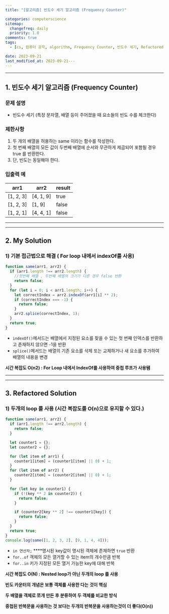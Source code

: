 ```yaml
---
title: "[알고리즘] 빈도수 세기 알고리즘 (Frequency Counter)"

categories: computerscience
sitemap:
  changefreq: daily
  priority: 1.0
comments: true
tags:
  - [cs, 컴퓨터 공학, algorithm, Frequency Counter, 빈도수 세기, Refactored]

date: 2023-09-21
last_modified_at: 2023-09-21---
---
```


---

## 1. **빈도수 세기 알고리즘 (Frequency Counter)**

### 문제 설명

- 빈도수 세기 (특정 문자열, 배열 등이 주어졌을 때 요소들의 빈도 수를 체크한다)

### 제한사항

1. 두 개의 배열을 허용하는 same 이라는 함수를 작성한다.
2. 첫 번째 배열의 모든 값이 두번째 배열에 순서와 무관하게 제곱되어 포함될 경우 true 를 반환한다.
3. 단, 빈도는 동일해야 한다.

### 입출력 예

| arr1      | arr2      | result |
| --------- | --------- | ------ |
| [1, 2, 3] | [4, 1, 9] | true   |
| [1, 2, 3] | [1, 9]    | false  |
| [1, 2, 1] | [4, 4, 1] | false  |

---

---

## 2. My **Solution**

### 1) 기본 접근법으로 해결 ( For loop 내에서 indexOf를 사용)

```jsx
function same(arr1, arr2) {
  if (arr1.length !== arr2.length) {
    //첫번째 배열 , 두번째 배열의 크기가 다른 경우 false 반환
    return false;
  }
  for (let i = 0; i < arr1.length; i++) {
    let correctIndex = arr2.indexOf(arr1[i] ** 2);
    if (correctIndex === -1) {
      return false;
    }
    arr2.splice(correctIndex, 1);
  }
  return true;
}
```

- `indexOf()`메서드는 배열에서 지정된 요소를 찾을 수 있는 첫 번째 인덱스를 반환하고 존재하지 않으면 -1을 반환
- `splice()`메서드는 배열의 기존 요소를 삭제 또는 교체하거나 새 요소를 추가하여 배열의 내용을 변경

**시간 복잡도 O(n2) : For Loop 내에서 IndexOf를 사용하여 중첩 루프가 사용됌**

---

---

## 3. **Refactored Solution**

### 1) **두개의 loop 를 사용** (**시간 복잡도를 O(n)으로 유지할 수 있다.**)

```jsx
function same(arr1, arr2) {
  if (arr1.length !== arr2.length) {
    return false;
  }

  let counter1 = {};
  let counter2 = {};

  for (let item of arr1) {
    counter1[item] = (counter1[item] || 0) + 1;
  }
  for (let item of arr2) {
    counter2[item] = (counter2[item] || 0) + 1;
  }

  for (let key in counter1) {
    if (!(key ** 2 in counter2)) {
      return false;
    }

    if (counter2[key ** 2] !== counter1[key]) {
      return false;
    }
  }
  return true;
}
console.log(same([1, 2, 3, 2], [9, 1, 4, 4]));
```

- `in 연산자;` \*\*\*\*명시된 key값이 명시된 객체에 존재하면 `true` 반환
- `for..of` 객체의 모든 열거할 수 있는 item의 개수만큼 반복
- `for..in` 키가 지정된 모든 열거 가능한 key에 대해 반복

**시간 복잡도 O(N) : Nested loop가 아닌 두개의 loop 를 사용**

**빈도 카운터의 개념은 보통 객체를 사용한 다는 것이 핵심**

**두 배열을 객체로 쪼개 만든 후 분류하여 두 객체를 비교한 방식**

**중첩된 반복문을 사용하는 것 보다는 두개의 반복문을 사용하는것이 더 좋다(O(n))**
